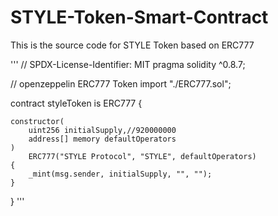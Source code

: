 # STYLE-Token-Smart-Contract
This is the source code for STYLE Token based on ERC777 

'''
// SPDX-License-Identifier: MIT
pragma solidity ^0.8.7;

// openzeppelin ERC777 Token
import "./ERC777.sol";

contract styleToken is ERC777 {
    
    constructor(
        uint256 initialSupply,//920000000
        address[] memory defaultOperators
    )
        ERC777("STYLE Protocol", "STYLE", defaultOperators)
    {
        _mint(msg.sender, initialSupply, "", "");
    }
}
'''
